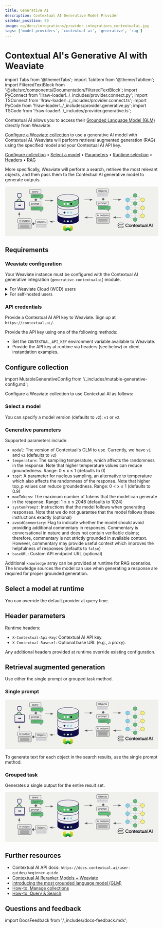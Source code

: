 ```yaml
---
title: Generative AI
description: Contextual AI Generative Model Provider
sidebar_position: 50
image: og/docs/integrations/provider_integrations_contextualai.jpg
tags: ['model providers', 'contextual ai', 'generative', 'rag']
---
```


# Contextual AI's Generative AI with Weaviate

import Tabs from '@theme/Tabs';
import TabItem from '@theme/TabItem';
import FilteredTextBlock from '@site/src/components/Documentation/FilteredTextBlock';
import PyConnect from '!!raw-loader!../_includes/provider.connect.py';
import TSConnect from '!!raw-loader!../_includes/provider.connect.ts';
import PyCode from '!!raw-loader!../_includes/provider.generative.py';
import TSCode from '!!raw-loader!../_includes/provider.generative.ts';

Contextual AI allows you to access their [Grounded Language Model (GLM)](https://contextual.ai/blog/introducing-grounded-language-model?utm_campaign=GLM-integration&utm_source=weaviate&utm_medium=github&utm_content=repo) directly from Weaviate.

[Configure a Weaviate collection](#configure-collection) to use a generative AI model with Contextual AI. Weaviate will perform retrieval augmented generation (RAG) using the specified model and your Contextual AI API key.

[Configure collection](#configure-collection) • [Select a model](#select-a-model) • [Parameters](#generative-parameters) • [Runtime selection](#select-a-model-at-runtime) • [Headers](#header-parameters) • [RAG](#retrieval-augmented-generation)

More specifically, Weaviate will perform a search, retrieve the most relevant objects, and then pass them to the Contextual AI generative model to generate outputs.

![RAG integration illustration](../_includes/integration_contextualai_rag.png)

## Requirements

### Weaviate configuration

Your Weaviate instance must be configured with the Contextual AI generative integration (`generative-contextualai`) module.

<details>
  <summary>For Weaviate Cloud (WCD) users</summary>

This integration is enabled by default on Weaviate Cloud (WCD) serverless instances.

</details>

<details>
  <summary>For self-hosted users</summary>

- Check the [cluster metadata](/deploy/configuration/meta.md) to verify if the module is enabled.
- Follow the [how-to configure modules](../../configuration/modules.md) guide to enable the module in Weaviate.

</details>

### API credentials

Provide a Contextual AI API key to Weaviate. Sign up at `https://contextual.ai/`.

Provide the API key using one of the following methods:

- Set the `CONTEXTUAL_API_KEY` environment variable available to Weaviate.
- Provide the API key at runtime via headers (see below) or client instantiation examples.

<Tabs groupId="languages">

 <TabItem value="py" label="Python API v4">
    <FilteredTextBlock
      text={PyConnect}
      startMarker="# START ContextualAIInstantiation"
      endMarker="# END ContextualAIInstantiation"
      language="py"
    />
  </TabItem>

 <TabItem value="js" label="JS/TS API v3">
    <FilteredTextBlock
      text={TSConnect}
      startMarker="// START ContextualAIInstantiation"
      endMarker="// END ContextualAIInstantiation"
      language="ts"
    />
  </TabItem>

</Tabs>

## Configure collection

import MutableGenerativeConfig from '/_includes/mutable-generative-config.md';

<MutableGenerativeConfig />

Configure a Weaviate collection to use Contextual AI as follows:

<Tabs groupId="languages">
  <TabItem value="py" label="Python API v4">
    <FilteredTextBlock
      text={PyCode}
      startMarker="# START BasicGenerativeContextualAI"
      endMarker="# END BasicGenerativeContextualAI"
      language="py"
    />
  </TabItem>

  <TabItem value="js" label="JS/TS API v3">
    <FilteredTextBlock
      text={TSCode}
      startMarker="// START BasicGenerativeContextualAI"
      endMarker="// END BasicGenerativeContextualAI"
      language="ts"
    />
  </TabItem>

</Tabs>

### Select a model

You can specify a model version (defaults to `v2`): `v1` or `v2`.

<Tabs groupId="languages">
  <TabItem value="py" label="Python API v4">
    <FilteredTextBlock
      text={PyCode}
      startMarker="# START GenerativeContextualAICustomModel"
      endMarker="# END GenerativeContextualAICustomModel"
      language="py"
    />
  </TabItem>

  <TabItem value="js" label="JS/TS API v3">
    <FilteredTextBlock
      text={TSCode}
      startMarker="// START GenerativeContextualAICustomModel"
      endMarker="// END GenerativeContextualAICustomModel"
      language="ts"
    />
  </TabItem>

</Tabs>

### Generative parameters

Supported parameters include:

- `model`: The version of Contextual's GLM to use. Currently, we have `v1` and `v2` (defaults to `v2`)
- `temperature`: The sampling temperature, which affects the randomness in the response. Note that higher temperature values can reduce groundedness. Range: 0 ≤ x ≤ 1 (defaults to 0)
- `topP`: A parameter for nucleus sampling, an alternative to temperature which also affects the randomness of the response. Note that higher top_p values can reduce groundedness. Range: 0 < x ≤ 1 (defaults to 0.9)
- `maxTokens`: The maximum number of tokens that the model can generate in the response. Range: 1 ≤ x ≤ 2048 (defaults to 1024)
- `systemPrompt`: Instructions that the model follows when generating responses. Note that we do not guarantee that the model follows these instructions exactly (optional)
- `avoidCommentary`: Flag to indicate whether the model should avoid providing additional commentary in responses. Commentary is conversational in nature and does not contain verifiable claims; therefore, commentary is not strictly grounded in available context. However, commentary may provide useful context which improves the helpfulness of responses (defaults to `false`)
- `baseURL`: Custom API endpoint URL (optional)

Additional `knowledge` array can be provided at runtime for RAG scenarios. The knowledge sources the model can use when generating a response are required for proper grounded generation.

<Tabs groupId="languages">
  <TabItem value="py" label="Python API v4">
    <FilteredTextBlock
      text={PyCode}
      startMarker="# START FullGenerativeContextualAI"
      endMarker="# END FullGenerativeContextualAI"
      language="py"
    />
  </TabItem>

  <TabItem value="js" label="JS/TS API v3">
    <FilteredTextBlock
      text={TSCode}
      startMarker="// START FullGenerativeContextualAI"
      endMarker="// END FullGenerativeContextualAI"
      language="ts"
    />
  </TabItem>

</Tabs>

## Select a model at runtime

You can override the default provider at query time.

<Tabs groupId="languages">
  <TabItem value="py" label="Python API v4">
    <FilteredTextBlock
      text={PyCode}
      startMarker="# START RuntimeModelSelectionContextualAI"
      endMarker="# END RuntimeModelSelectionContextualAI"
      language="py"
    />
  </TabItem>
  <TabItem value="js" label="JS/TS Client v3">
    <FilteredTextBlock
      text={TSCode}
      startMarker="// START RuntimeModelSelectionContextualAI"
      endMarker="// END RuntimeModelSelectionContextualAI"
      language="ts"
    />
  </TabItem>
</Tabs>

## Header parameters

Runtime headers:

- `X-Contextual-Api-Key`: Contextual AI API key.
- `X-Contextual-Baseurl`: Optional base URL (e.g., a proxy).

Any additional headers provided at runtime override existing configuration.

## Retrieval augmented generation

Use either the single prompt or grouped task method.

### Single prompt

![Single prompt RAG integration generates individual outputs per search result](../_includes/integration_contextualai_rag_single.png)

To generate text for each object in the search results, use the single prompt method.

<Tabs groupId="languages">
  <TabItem value="py" label="Python API v4">
    <FilteredTextBlock
      text={PyCode}
      startMarker="# START SinglePromptExample"
      endMarker="# END SinglePromptExample"
      language="py"
    />
  </TabItem>
  <TabItem value="js" label="JS/TS API v3">
    <FilteredTextBlock
      text={TSCode}
      startMarker="// START SinglePromptExample"
      endMarker="// END SinglePromptExample"
      language="ts"
    />
  </TabItem>
</Tabs>

### Grouped task

Generates a single output for the entire result set.

![Grouped task RAG integration generates one output for the set of search results](../_includes/integration_contextualai_rag_grouped.png)

<Tabs groupId="languages">
  <TabItem value="py" label="Python API v4">
    <FilteredTextBlock
      text={PyCode}
      startMarker="# START GroupedTaskExample"
      endMarker="# END GroupedTaskExample"
      language="py"
    />
  </TabItem>
  <TabItem value="js" label="JS/TS API v3">
    <FilteredTextBlock
      text={TSCode}
      startMarker="// START GroupedTaskExample"
      endMarker="// END GroupedTaskExample"
      language="ts"
    />
  </TabItem>
</Tabs>

## Further resources

- Contextual AI API docs: `https://docs.contextual.ai/user-guides/beginner-guide`
- [Contextual AI Reranker Models + Weaviate](./reranker.md)
- [Introducing the most grounded language model (GLM)](https://contextual.ai/blog/introducing-grounded-language-model?utm_campaign=GLM-integration&utm_source=weaviate&utm_medium=github&utm_content=repo)
- [How-to: Manage collections](../../manage-collections/index.mdx)
- [How-to: Query & Search](../../search/index.mdx)

## Questions and feedback

import DocsFeedback from '/_includes/docs-feedback.mdx';

<DocsFeedback/>



